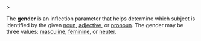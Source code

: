 <!-- markdownlint-disable MD041 -->>
The **gender** is an inflection parameter that helps determine which subject is identified by the given [noun](nomen.md), [adjective](adiectivum.md), or [pronoun](pronomen.md). The gender may be three values: [masculine](masculinum.md), [feminine](femininum.md), or [neuter](neutrum.md).
